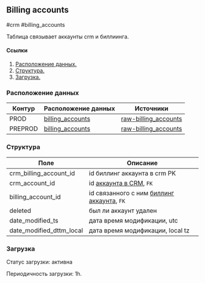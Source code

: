 ## Billing accounts
#crm #billing_accounts

Таблица связывает аккаунты crm и биллиинга.


#### Ссылки
1. [Расположение данных.](#расположение-данных)
2. [Структура.](#структура)
3. [Загрузка.](#загрузка)


### Расположение данных

| Контур  | Расположение данных                                                                                                       | Источники                                                                                                                                    |
|---------|---------------------------------------------------------------------------------------------------------------------------|----------------------------------------------------------------------------------------------------------------------------------------------|
| PROD    | [billing_accounts](https://yt.yandex-team.ru/hahn/navigation?path=//home/cloud-dwh/data/prod/ods/crm/billing_accounts)    | [raw-billing_accounts](https://yt.yandex-team.ru/hahn/navigation?path=//home/cloud-dwh/data/prod/raw/mysql/crm-cloud/cloud8_billingaccounts) |
| PREPROD | [billing_accounts](https://yt.yandex-team.ru/hahn/navigation?path=//home/cloud-dwh/data/preprod/ods/crm/billing_accounts) | [raw-billing_accounts](https://yt.yandex-team.ru/hahn/navigation?path=//home/cloud-dwh/data/prod/raw/mysql/crm-cloud/cloud8_billingaccounts) |


### Структура

| Поле                     | Описание                                                                                                                                      |
|--------------------------|-----------------------------------------------------------------------------------------------------------------------------------------------|
| crm_billing_account_id   | id биллинг аккаунта в crm PK                                                                                                                  |
| crm_account_id           | id [аккаунта в CRM](https://a.yandex-team.ru/arc_vcs/cloud/dwh/nirvana/vh/workflows/ods/yt/crm/crm_accounts), `FK`                            |
| billing_account_id       | id связанного с ним [биллинг аккаунта](https://a.yandex-team.ru/arc_vcs/cloud/dwh/nirvana/vh/workflows/ods/yt/billing/billing_accounts), `FK` |
| deleted                  | был ли аккаунт удален                                                                                                                         |
| date_modified_ts         | дата время модификации, utc                                                                                                                   |
| date_modified_dttm_local | дата время модификации, local tz                                                                                                              |


### Загрузка
Статус загрузки: активна

Периодичность загрузки: 1h.

